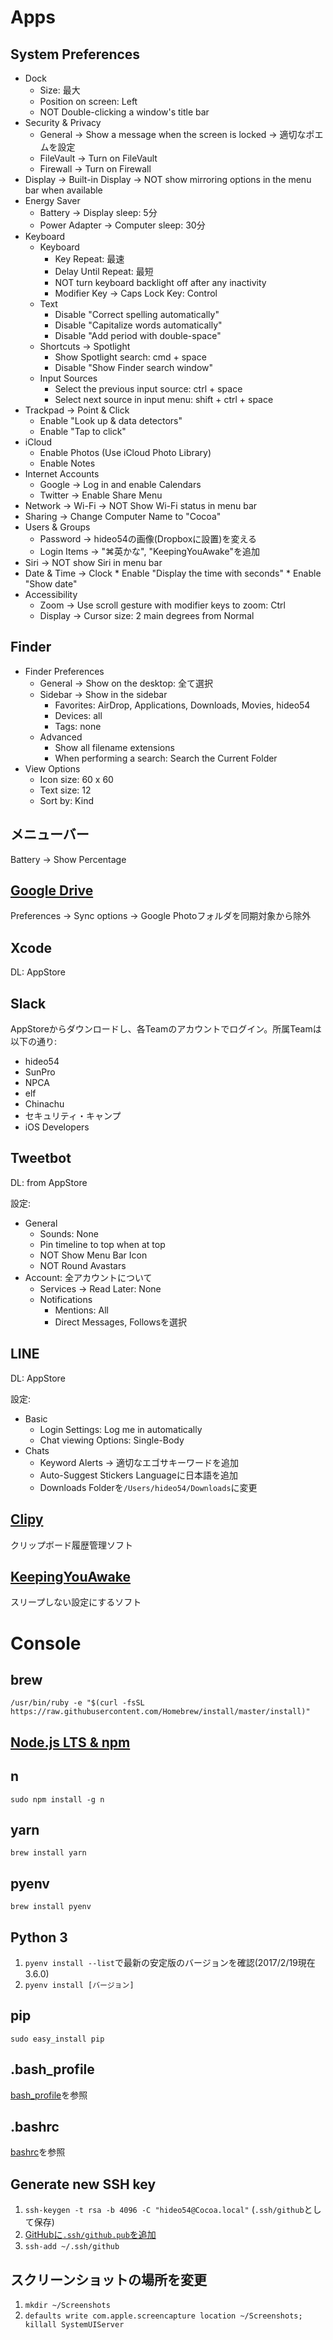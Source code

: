 # Apps

## System Preferences

* Dock
    * Size: 最大
    * Position on screen: Left
    * NOT Double-clicking a window's title bar
* Security & Privacy
    * General -> Show a message when the screen is locked -> 適切なポエムを設定
    * FileVault -> Turn on FileVault
    * Firewall -> Turn on Firewall
* Display -> Built-in Display -> NOT show mirroring options in the menu bar when available
* Energy Saver
    * Battery -> Display sleep: 5分
    * Power Adapter -> Computer sleep: 30分
* Keyboard
    * Keyboard
        * Key Repeat: 最速
        * Delay Until Repeat: 最短
        * NOT turn keyboard backlight off after any inactivity
        * Modifier Key -> Caps Lock Key: Control
    * Text
        * Disable "Correct spelling automatically"
        * Disable "Capitalize words automatically"
        * Disable "Add period with double-space"
    * Shortcuts -> Spotlight
        * Show Spotlight search: cmd + space
        * Disable "Show Finder search window"
    * Input Sources
        * Select the previous input source: ctrl + space
        * Select next source in input menu: shift + ctrl + space
* Trackpad -> Point & Click
    * Enable "Look up & data detectors"
    * Enable "Tap to click"
* iCloud
    * Enable Photos (Use iCloud Photo Library)
    * Enable Notes
* Internet Accounts
    * Google -> Log in and enable Calendars
    * Twitter -> Enable Share Menu
* Network -> Wi-Fi -> NOT Show Wi-Fi status in menu bar
* Sharing -> Change Computer Name to "Cocoa"
* Users & Groups
    * Password -> hideo54の画像(Dropboxに設置)を変える
    * Login Items -> "⌘英かな", "KeepingYouAwake"を追加
* Siri -> NOT show Siri in menu bar
* Date & Time -> Clock
        * Enable "Display the time with seconds"
        * Enable "Show date"
* Accessibility
    * Zoom -> Use scroll gesture with modifier keys to zoom: Ctrl
    * Display -> Cursor size: 2 main degrees from Normal

## Finder

* Finder Preferences
    * General -> Show on the desktop: 全て選択
    * Sidebar -> Show in the sidebar
        * Favorites: AirDrop, Applications, Downloads, Movies, hideo54
        * Devices: all
        * Tags: none
    * Advanced
        * Show all filename extensions
        * When performing a search: Search the Current Folder
* View Options
    * Icon size: 60 x 60
    * Text size: 12
    * Sort by: Kind

## メニューバー

Battery -> Show Percentage

## [Google Drive](https://www.google.com/intl/ja_ALL/drive/download/)

Preferences -> Sync options -> Google Photoフォルダを同期対象から除外

## Xcode

DL: AppStore

## Slack

AppStoreからダウンロードし、各Teamのアカウントでログイン。所属Teamは以下の通り:
* hideo54
* SunPro
* NPCA
* elf
* Chinachu
* セキュリティ・キャンプ
* iOS Developers

## Tweetbot

DL: from AppStore

設定:
* General
    * Sounds: None
    * Pin timeline to top when at top
    * NOT Show Menu Bar Icon
    * NOT Round Avastars
* Account: 全アカウントについて
    * Services -> Read Later: None
    * Notifications
        * Mentions: All
        * Direct Messages, Followsを選択

## LINE

DL: AppStore

設定:
* Basic
    * Login Settings: Log me in automatically
    * Chat viewing Options: Single-Body
* Chats
    * Keyword Alerts -> 適切なエゴサキーワードを追加
    * Auto-Suggest Stickers Languageに日本語を追加
    * Downloads Folderを`/Users/hideo54/Downloads`に変更

## [Clipy](https://github.com/Clipy/Clipy/releases)

クリップボード履歴管理ソフト

## [KeepingYouAwake](https://github.com/newmarcel/KeepingYouAwake/releases)

スリープしない設定にするソフト

# Console

## brew

`/usr/bin/ruby -e "$(curl -fsSL https://raw.githubusercontent.com/Homebrew/install/master/install)"`

## [Node.js LTS & npm](https://nodejs.org/en/download/)

## n

`sudo npm install -g n`

## yarn

`brew install yarn`

## pyenv

`brew install pyenv`

## Python 3

1. `pyenv install --list`で最新の安定版のバージョンを確認(2017/2/19現在3.6.0)
2. `pyenv install [バージョン]`

## pip

`sudo easy_install pip`

## .bash_profile

[bash_profile](https://github.com/hideo54/MyMacConf/blob/master/bash_profile)を参照

## .bashrc

[bashrc](https://github.com/hideo54/MyMacConf/blob/master/bashrc)を参照

## Generate new SSH key

1. `ssh-keygen -t rsa -b 4096 -C "hideo54@Cocoa.local"` (`.ssh/github`として保存)
2. [GitHubに`.ssh/github.pub`を追加](https://github.com/settings/keys)
3. `ssh-add ~/.ssh/github`

## スクリーンショットの場所を変更

1. `mkdir ~/Screenshots`
2. `defaults write com.apple.screencapture location ~/Screenshots; killall SystemUIServer`
